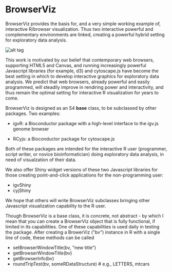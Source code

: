 # BrowserViz

BrowserViz provides the basis for, and a very simple working example
of, interactive R/browser visualization. Thus two interactive powerful
and complementary environments are linked, creating a powerful hybrid
setting for exploratory data analysis.

![alt tag](https://raw.githubusercontent.com/paul-shannon/BrowserViz/master/docs/browserVizDiagram.png)

This work is motivated by our belief that contemporary web browsers,
supporting HTML5 and Canvas, and running increasingly powerful
Javascript libraries (for example, d3) and cytoscape.js have become
the best setting in which to develop interactive graphics for
exploratory data analysis. We predict that web browsers, already
powerful and easily programmed, will steadily improve in rendiring
power and interactivity, and thus remain the optimal setting for
interactive R visualization for years to come.

BrowserViz is designed as an S4 **base** class, to be subclassed by
other packages.  Two examples:

  - igvR: a Bioconductor package with a high-level interface to the
    igv.js genome browser
    
  - RCyjs: a Bioconductor package for cytoscape.js
  
Both of these packages are intended for the interactive R user
(programmer, script writer, or novice bioinformatician) doing
exploratory data analysis, in need of visualzation of their data.

We also offer Shiny widget versions of these two Javascript libraries
for those creating point-and-click applications for the
non-programming user:

  - igvShiny
  - cyjShiny
  
We hope that others will write BrowserViz subclasses bringing other
Javascript visualization capability to the R user.

Though BrowserViz is a base class, it is concrete, not abstract - by
which I mean that you can create a BrowserViz object that is fully
functional, if limited in its capabilities.   One of these
capabilities is used daily in testing the package.  After creating  a
BrowerViz ("bv") instance in R with a single line of code, these
methods can be called

  - setBrowserWindowTitle(bv, "new title")
  - getBrowserWindowTitle(bv)
  - getBrowserInfo(bv)
  - roundTripTest(bv, someRDataStructure)  # e.g., LETTERS, mtcars
  









